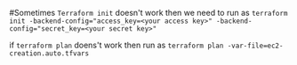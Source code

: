 #Sometimes ```Terraform init``` doesn't work then we need to run as
```terraform init -backend-config="access_key=<your access key>" -backend-config="secret_key=<your secret key>"```

if ```terraform plan``` doens't work then run as
```terraform plan -var-file=ec2-creation.auto.tfvars```
